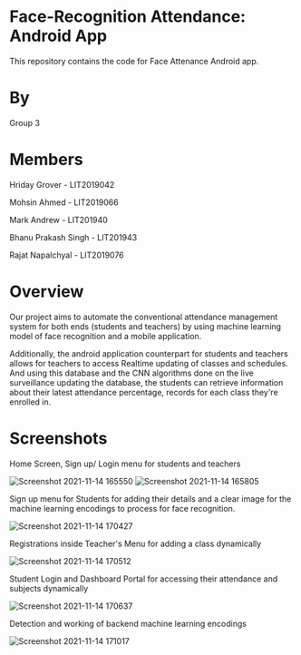 # Face-Recognition Attendance: Android App
This repository contains the code for Face Attenance Android app. 

# By 
Group 3 

# Members
Hriday Grover - LIT2019042 

Mohsin Ahmed - LIT2019066 

Mark Andrew - LIT201940 

Bhanu Prakash Singh - LIT201943

Rajat Napalchyal - LIT2019076


# Overview
Our project aims to automate the conventional attendance management system for both ends (students and teachers) by using machine learning model 
of face recognition and a mobile application.

Additionally, the android application counterpart for students and teachers allows for teachers to access Realtime updating of classes and schedules. And using this database and the CNN algorithms done on the live surveillance updating the database, the students can retrieve information about their latest attendance percentage, records for each class they're enrolled in.


# Screenshots

Home Screen, Sign up/ Login  menu for students and teachers

![Screenshot 2021-11-14 165550](https://user-images.githubusercontent.com/57047418/141684266-fcaa8aeb-9b64-42f3-abe0-eb0e74d5d9ea.png) ![Screenshot 2021-11-14 165805](https://user-images.githubusercontent.com/57047418/141684461-ae68c7aa-6ea5-4fa8-b9ed-a7b1ac3744a7.png)


Sign up menu for Students for adding their details and a clear image for the machine learning encodings to process for face recognition. 

![Screenshot 2021-11-14 170427](https://user-images.githubusercontent.com/57047418/141684533-f7804463-c03f-4e43-b289-2905d3da67b5.png)

Registrations inside Teacher's Menu for adding a class dynamically

![Screenshot 2021-11-14 170512](https://user-images.githubusercontent.com/57047418/141684559-c8d9da2d-1d96-414b-9a21-2e0c357fffec.png)


Student Login and Dashboard Portal for accessing their attendance and subjects dynamically

![Screenshot 2021-11-14 170637](https://user-images.githubusercontent.com/57047418/141684612-8846f4e7-ef5b-4b07-8a05-eeebb21965e9.png)


Detection and working of backend machine learning encodings

![Screenshot 2021-11-14 171017](https://user-images.githubusercontent.com/57047418/141684752-36e943fd-66e5-4682-b77f-a74864a37605.png)

